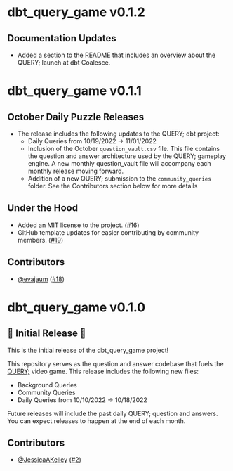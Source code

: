 # dbt_query_game v0.1.2

## Documentation Updates
- Added a section to the README that includes an overview about the QUERY; launch at dbt Coalesce.

# dbt_query_game v0.1.1

## October Daily Puzzle Releases
- The release includes the following updates to the QUERY; dbt project:
    - Daily Queries from 10/19/2022 -> 11/01/2022
    - Inclusion of the October `question_vault.csv` file. This file contains the question and answer architecture used by the QUERY; gameplay engine. A new monthly question_vault file will accompany each monthly release moving forward.
    - Addition of a new QUERY; submission to the `community_queries` folder. See the Contributors section below for more details

## Under the Hood
- Added an MIT license to the project. ([#16](https://github.com/Cedar-Cat-Studios/dbt_query_game/pull/16))
- GitHub template updates for easier contributing by community members. ([#19](https://github.com/Cedar-Cat-Studios/dbt_query_game/pull/19))

## Contributors
- [@evajaum](https://github.com/evajaum) ([#18](https://github.com/Cedar-Cat-Studios/dbt_query_game/pull/18))

# dbt_query_game v0.1.0

## 🎉 Initial Release 🎉

This is the initial release of the dbt_query_game project! 

This repository serves as the question and answer codebase that fuels the [QUERY;](https://apps.apple.com/us/app/query/id1636590940?mt=12) video game. This release includes the following new files:
    
- Background Queries
- Community Queries
- Daily Queries from 10/10/2022 -> 10/18/2022

Future releases will include the past daily QUERY; question and answers. You can expect releases to happen at the end of each month.

## Contributors

- [@JessicaAKelley](https://github.com/JessicaAKelley) ([#2](https://github.com/Cedar-Cat-Studios/dbt_query_game/pull/2))